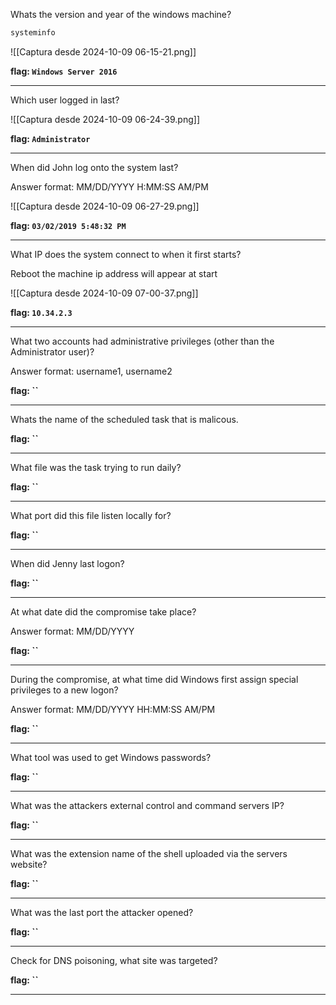 Whats the version and year of the windows machine?

```cmd
systeminfo
```

![[Captura desde 2024-10-09 06-15-21.png]]

**flag: `Windows Server 2016`**

---
Which user logged in last?

![[Captura desde 2024-10-09 06-24-39.png]]

**flag: `Administrator`**

---

When did John log onto the system last?

Answer format: MM/DD/YYYY H:MM:SS AM/PM

![[Captura desde 2024-10-09 06-27-29.png]]

**flag: `03/02/2019 5:48:32 PM`**

---

What IP does the system connect to when it first starts?

Reboot the machine ip address will appear at start

![[Captura desde 2024-10-09 07-00-37.png]]

**flag: `10.34.2.3`**

--- 
What two accounts had administrative privileges (other than the Administrator user)?

Answer format: username1, username2

**flag: ``**

---

Whats the name of the scheduled task that is malicous.

**flag: ``**

---

What file was the task trying to run daily?

**flag: ``**

---

What port did this file listen locally for?

**flag: ``**

---

When did Jenny last logon?

**flag: ``**

---

At what date did the compromise take place?

Answer format: MM/DD/YYYY

**flag: ``**

--- 

During the compromise, at what time did Windows first assign special privileges to a new logon?

Answer format: MM/DD/YYYY HH:MM:SS AM/PM

**flag: ``**

---

What tool was used to get Windows passwords?

**flag: ``**

---

What was the attackers external control and command servers IP?

**flag: ``**

---

What was the extension name of the shell uploaded via the servers website?

**flag: ``**

---

What was the last port the attacker opened?

**flag: ``**

---

Check for DNS poisoning, what site was targeted?

**flag: ``**

---
